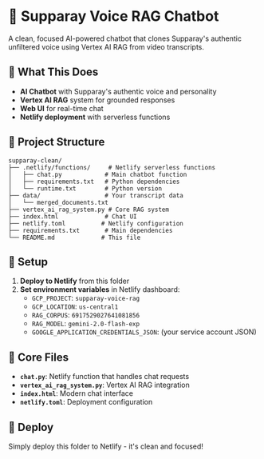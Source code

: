 # 🎤 Supparay Voice RAG Chatbot

A clean, focused AI-powered chatbot that clones Supparay's authentic unfiltered voice using Vertex AI RAG from video transcripts.

## 🚀 What This Does

- **AI Chatbot** with Supparay's authentic voice and personality
- **Vertex AI RAG** system for grounded responses
- **Web UI** for real-time chat
- **Netlify deployment** with serverless functions

## 📁 Project Structure

```
supparay-clean/
├── .netlify/functions/     # Netlify serverless functions
│   ├── chat.py            # Main chatbot function
│   ├── requirements.txt   # Python dependencies
│   └── runtime.txt        # Python version
├── data/                  # Your transcript data
│   └── merged_documents.txt
├── vertex_ai_rag_system.py # Core RAG system
├── index.html             # Chat UI
├── netlify.toml          # Netlify configuration
├── requirements.txt       # Main dependencies
└── README.md             # This file
```

## 🔧 Setup

1. **Deploy to Netlify** from this folder
2. **Set environment variables** in Netlify dashboard:
   - `GCP_PROJECT`: `supparay-voice-rag`
   - `GCP_LOCATION`: `us-central1`
   - `RAG_CORPUS`: `6917529027641081856`
   - `RAG_MODEL`: `gemini-2.0-flash-exp`
   - `GOOGLE_APPLICATION_CREDENTIALS_JSON`: (your service account JSON)

## 🎯 Core Files

- **`chat.py`**: Netlify function that handles chat requests
- **`vertex_ai_rag_system.py`**: Vertex AI RAG integration
- **`index.html`**: Modern chat interface
- **`netlify.toml`**: Deployment configuration

## 🚀 Deploy

Simply deploy this folder to Netlify - it's clean and focused! 